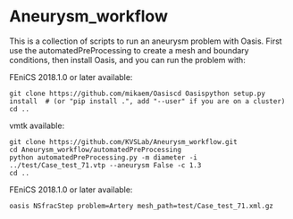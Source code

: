 # Aneurysm_workflow

This is a collection of scripts to run an aneurysm problem with Oasis. First use the automatedPreProcessing to create a mesh
and boundary conditions, then install Oasis, and you can run the problem with:

FEniCS 2018.1.0 or later available:
```
git clone https://github.com/mikaem/Oasiscd Oasispython setup.py install  # (or "pip install .", add "--user" if you are on a cluster)
cd ..
````
vmtk available:
```
git clone https://github.com/KVSLab/Aneurysm_workflow.git
cd Aneurysm_workflow/automatedPreProcessing
python automatedPreProcessing.py -m diameter -i ../test/Case_test_71.vtp --aneurysm False -c 1.3
cd ..
```

FEniCS 2018.1.0 or later available:
```
oasis NSfracStep problem=Artery mesh_path=test/Case_test_71.xml.gz
```
